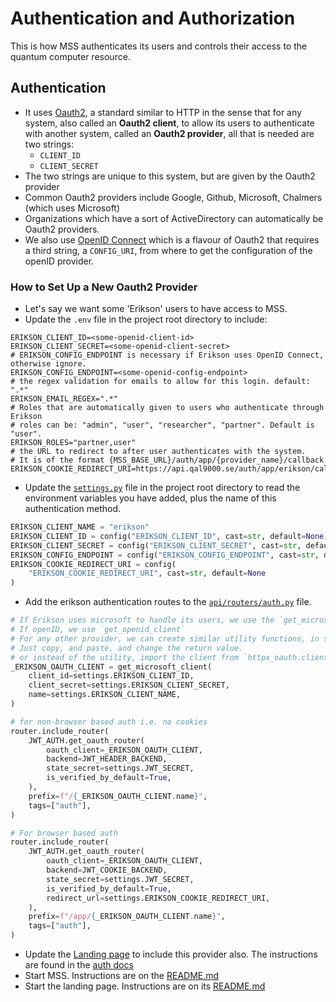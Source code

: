 # Authentication and Authorization

This is how MSS authenticates its users and controls their access to the quantum computer resource.

## Authentication

- It uses [Oauth2](https://oauth.net/2/), a standard similar to HTTP in the sense that for any system, 
 also called an **Oauth2 client**, to allow its users to authenticate with another system, 
 called an **Oauth2 provider**, all that is needed are two strings:
  - `CLIENT_ID`
  - `CLIENT_SECRET`
- The two strings are unique to this system, but are given by the Oauth2 provider
- Common Oauth2 providers include Google, Github, Microsoft, Chalmers (which uses Microsoft)
- Organizations which have a sort of ActiveDirectory can automatically be Oauth2 providers.
- We also use [OpenID Connect]() which is a flavour of Oauth2 that requires a third string, a `CONFIG_URI`,
 from where to get the configuration of the openID provider.

### How to Set Up a New Oauth2 Provider

- Let's say we want some 'Erikson' users to have access to MSS.
- Update the `.env` file in the project root directory to include:

```shell
ERIKSON_CLIENT_ID=<some-openid-client-id>
ERIKSON_CLIENT_SECRET=<some-openid-client-secret>
# ERIKSON_CONFIG_ENDPOINT is necessary if Erikson uses OpenID Connect, otherwise ignore.
ERIKSON_CONFIG_ENDPOINT=<some-openid-config-endpoint>
# the regex validation for emails to allow for this login. default: ".*"
ERIKSON_EMAIL_REGEX=".*"
# Roles that are automatically given to users who authenticate through Erikson
# roles can be: "admin", "user", "researcher", "partner". Default is "user".
ERIKSON_ROLES="partner,user"
# the URL to redirect to after user authenticates with the system.
# It is of the format {MSS_BASE_URL}/auth/app/{provider_name}/callback
ERIKSON_COOKIE_REDIRECT_URI=https://api.qal9000.se/auth/app/erikson/callback
```

- Update the [`settings.py`](../settings.py) file in the project root directory to read the environment variables you have added, 
 plus the name of this authentication method.

```python
ERIKSON_CLIENT_NAME = "erikson"
ERIKSON_CLIENT_ID = config("ERIKSON_CLIENT_ID", cast=str, default=None)
ERIKSON_CLIENT_SECRET = config("ERIKSON_CLIENT_SECRET", cast=str, default=None)
ERIKSON_CONFIG_ENDPOINT = config("ERIKSON_CONFIG_ENDPOINT", cast=str, default=None)
ERIKSON_COOKIE_REDIRECT_URI = config(
    "ERIKSON_COOKIE_REDIRECT_URI", cast=str, default=None
)
```

- Add the erikson authentication routes to the [`api/routers/auth.py`](../api/routers/auth.py) file.

```python
# If Erikson uses microsoft to handle its users, we use the `get_microsoft_client` utility
# If openID, we use `get_openid_client`
# For any other provider, we can create similar utility functions, in services/auth/users/__init__.py
# Just copy, and paste, and change the return value.
# or instead of the utility, import the client from `httpx_oauth.clients`
_ERIKSON_OAUTH_CLIENT = get_microsoft_client(
    client_id=settings.ERIKSON_CLIENT_ID,
    client_secret=settings.ERIKSON_CLIENT_SECRET,
    name=settings.ERIKSON_CLIENT_NAME,
)

# for non-browser based auth i.e. no cookies
router.include_router(
    JWT_AUTH.get_oauth_router(
        oauth_client=_ERIKSON_OAUTH_CLIENT,
        backend=JWT_HEADER_BACKEND,
        state_secret=settings.JWT_SECRET,
        is_verified_by_default=True,
    ),
    prefix=f"/{_ERIKSON_OAUTH_CLIENT.name}",
    tags=["auth"],
)

# For browser based auth
router.include_router(
    JWT_AUTH.get_oauth_router(
        oauth_client=_ERIKSON_OAUTH_CLIENT,
        backend=JWT_COOKIE_BACKEND,
        state_secret=settings.JWT_SECRET,
        is_verified_by_default=True,
        redirect_url=settings.ERIKSON_COOKIE_REDIRECT_URI,
    ),
    prefix=f"/app/{_ERIKSON_OAUTH_CLIENT.name}",
    tags=["auth"],
)
```

- Update the [Landing page](https://github.com/tergite/tergite-landing-page) to include this provider also. 
 The instructions are found in the [auth docs](https://github.com/tergite/tergite-landing-page/src/main/docs/auth.md)
- Start MSS. 
  Instructions are on the [README.md](../README.md)
- Start the landing page.
  Instructions are on its [README.md](https://github.com/tergite/tergite-landing-page/src/main/README.md)